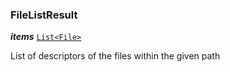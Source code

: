 

### FileListResult





  
<article>

***items*** [`List<File>`](/docs/file-models--page#file) 

List of descriptors of the files within the given path

</article>

